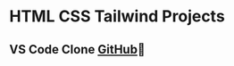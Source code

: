 # HTML CSS Tailwind Projects

##  VS Code Clone [GitHub](https://github.com/ShauryaAnchal/VS-Code-Clone)🚀
